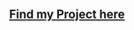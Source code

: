 [<h2 style="text-style:none">Find my Project here</h2>](https://niks1503.github.io/DOM-1-Sample-Project/)
